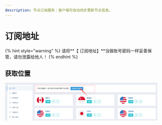```yaml
---
description: 节点订阅服务：客户端可自动同步更新节点信息。
---
```


# 订阅地址

{% hint style="warning" %}
请将**【 订阅地址】**当做账号密码一样妥善保管，请勿泄露给他人！
{% endhint %}

## 获取位置

![](../.gitbook/assets/sublink.png)



